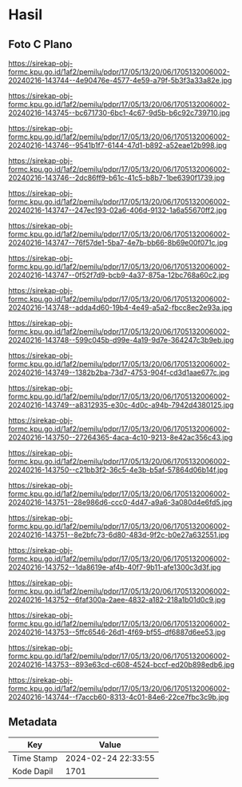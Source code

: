 # Hasil

## Foto C Plano

https://sirekap-obj-formc.kpu.go.id/1af2/pemilu/pdpr/17/05/13/20/06/1705132006002-20240216-143744--4e90476e-4577-4e59-a79f-5b3f3a33a82e.jpg

https://sirekap-obj-formc.kpu.go.id/1af2/pemilu/pdpr/17/05/13/20/06/1705132006002-20240216-143745--bc671730-6bc1-4c67-9d5b-b6c92c739710.jpg

https://sirekap-obj-formc.kpu.go.id/1af2/pemilu/pdpr/17/05/13/20/06/1705132006002-20240216-143746--9541b1f7-6144-47d1-b892-a52eae12b998.jpg

https://sirekap-obj-formc.kpu.go.id/1af2/pemilu/pdpr/17/05/13/20/06/1705132006002-20240216-143746--2dc86ff9-b61c-41c5-b8b7-1be6390f1739.jpg

https://sirekap-obj-formc.kpu.go.id/1af2/pemilu/pdpr/17/05/13/20/06/1705132006002-20240216-143747--247ec193-02a6-406d-9132-1a6a55670ff2.jpg

https://sirekap-obj-formc.kpu.go.id/1af2/pemilu/pdpr/17/05/13/20/06/1705132006002-20240216-143747--76f57de1-5ba7-4e7b-bb66-8b69e00f071c.jpg

https://sirekap-obj-formc.kpu.go.id/1af2/pemilu/pdpr/17/05/13/20/06/1705132006002-20240216-143747--0f52f7d9-bcb9-4a37-875a-12bc768a60c2.jpg

https://sirekap-obj-formc.kpu.go.id/1af2/pemilu/pdpr/17/05/13/20/06/1705132006002-20240216-143748--adda4d60-19b4-4e49-a5a2-fbcc8ec2e93a.jpg

https://sirekap-obj-formc.kpu.go.id/1af2/pemilu/pdpr/17/05/13/20/06/1705132006002-20240216-143748--599c045b-d99e-4a19-9d7e-364247c3b9eb.jpg

https://sirekap-obj-formc.kpu.go.id/1af2/pemilu/pdpr/17/05/13/20/06/1705132006002-20240216-143749--1382b2ba-73d7-4753-904f-cd3d1aae677c.jpg

https://sirekap-obj-formc.kpu.go.id/1af2/pemilu/pdpr/17/05/13/20/06/1705132006002-20240216-143749--a8312935-e30c-4d0c-a94b-7942d4380125.jpg

https://sirekap-obj-formc.kpu.go.id/1af2/pemilu/pdpr/17/05/13/20/06/1705132006002-20240216-143750--27264365-4aca-4c10-9213-8e42ac356c43.jpg

https://sirekap-obj-formc.kpu.go.id/1af2/pemilu/pdpr/17/05/13/20/06/1705132006002-20240216-143750--c21bb3f2-36c5-4e3b-b5af-57864d06b14f.jpg

https://sirekap-obj-formc.kpu.go.id/1af2/pemilu/pdpr/17/05/13/20/06/1705132006002-20240216-143751--28e986d6-ccc0-4d47-a9a6-3a080d4e6fd5.jpg

https://sirekap-obj-formc.kpu.go.id/1af2/pemilu/pdpr/17/05/13/20/06/1705132006002-20240216-143751--8e2bfc73-6d80-483d-9f2c-b0e27a632551.jpg

https://sirekap-obj-formc.kpu.go.id/1af2/pemilu/pdpr/17/05/13/20/06/1705132006002-20240216-143752--1da8619e-af4b-40f7-9b11-afe1300c3d3f.jpg

https://sirekap-obj-formc.kpu.go.id/1af2/pemilu/pdpr/17/05/13/20/06/1705132006002-20240216-143752--6faf300a-2aee-4832-a182-218a1b01d0c9.jpg

https://sirekap-obj-formc.kpu.go.id/1af2/pemilu/pdpr/17/05/13/20/06/1705132006002-20240216-143753--5ffc6546-26d1-4f69-bf55-df6887d6ee53.jpg

https://sirekap-obj-formc.kpu.go.id/1af2/pemilu/pdpr/17/05/13/20/06/1705132006002-20240216-143753--893e63cd-c608-4524-bccf-ed20b898edb6.jpg

https://sirekap-obj-formc.kpu.go.id/1af2/pemilu/pdpr/17/05/13/20/06/1705132006002-20240216-143744--f7accb60-8313-4c01-84e6-22ce7fbc3c9b.jpg


## Metadata

| Key        | Value               |
| ---------- | ------------------- |
| Time Stamp | 2024-02-24 22:33:55 |
| Kode Dapil | 1701                |




